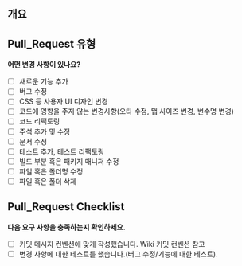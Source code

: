 ## 개요
<!---- 변경 사항 및 관련 이슈에 대해 간단하게 작성해주세요. 어떻게보다 무엇을 왜 수정했는지 설명해주세요. -->

<!---- Resolves: #(Jira Isuue) 없으면 생략 -->
<!--- --->
## Pull_Request 유형
**어떤 변경 사항이 있나요?**

- [ ] 새로운 기능 추가
- [ ] 버그 수정
- [ ] CSS 등 사용자 UI 디자인 변경
- [ ] 코드에 영향을 주지 않는 변경사항(오타 수정, 탭 사이즈 변경, 변수명 변경)
- [ ] 코드 리팩토링
- [ ] 주석 추가 및 수정
- [ ] 문서 수정
- [ ] 테스트 추가, 테스트 리팩토링
- [ ] 빌드 부분 혹은 패키지 매니저 수정
- [ ] 파일 혹은 폴더명 수정
- [ ] 파일 혹은 폴더 삭제

## Pull_Request Checklist
**다음 요구 사항을 충족하는지 확인하세요.**

- [ ] 커밋 메시지 컨벤션에 맞게 작성했습니다. Wiki 커밋 컨벤션 참고
- [ ] 변경 사항에 대한 테스트를 했습니다.(버그 수정/기능에 대한 테스트).
